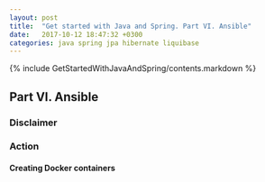 ```yaml
---
layout: post
title:  "Get started with Java and Spring. Part VI. Ansible"
date:   2017-10-12 18:47:32 +0300
categories: java spring jpa hibernate liquibase
---
```

{% include GetStartedWithJavaAndSpring/contents.markdown %}

## Part VI. Ansible
### Disclaimer

### Action
#### Creating Docker containers
